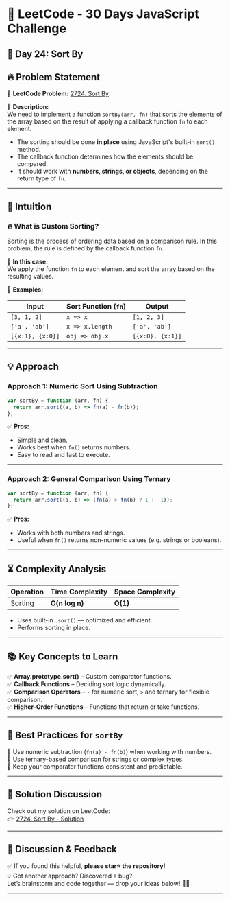 # 🚀 LeetCode - 30 Days JavaScript Challenge

## 📅 Day 24: Sort By

## 🔥 Problem Statement

🔗 **LeetCode Problem:** [2724. Sort By](https://leetcode.com/problems/sort-by/description/)

📌 **Description:**  
We need to implement a function `sortBy(arr, fn)` that sorts the elements of the array based on the result of applying a callback function `fn` to each element.

- The sorting should be done **in place** using JavaScript's built-in `sort()` method.
- The callback function determines how the elements should be compared.
- It should work with **numbers, strings, or objects**, depending on the return type of `fn`.

---

## 🧠 Intuition

### 🔥 What is Custom Sorting?

Sorting is the process of ordering data based on a comparison rule. In this problem, the rule is defined by the callback function `fn`.

🔹 **In this case:**  
We apply the function `fn` to each element and sort the array based on the resulting values.

🔹 **Examples:**

| Input            | Sort Function (`fn`) | Output           |
| ---------------- | -------------------- | ---------------- |
| `[3, 1, 2]`      | `x => x`             | `[1, 2, 3]`      |
| `['a', 'ab']`    | `x => x.length`      | `['a', 'ab']`    |
| `[{x:1}, {x:0}]` | `obj => obj.x`       | `[{x:0}, {x:1}]` |

---

## 💡 Approach

### **Approach 1: Numeric Sort Using Subtraction**

```js
var sortBy = function (arr, fn) {
  return arr.sort((a, b) => fn(a) - fn(b));
};
```

✅ **Pros:**

- Simple and clean.
- Works best when `fn()` returns numbers.
- Easy to read and fast to execute.

---

### **Approach 2: General Comparison Using Ternary**

```js
var sortBy = function (arr, fn) {
  return arr.sort((a, b) => (fn(a) > fn(b) ? 1 : -1));
};
```

✅ **Pros:**

- Works with both numbers and strings.
- Useful when `fn()` returns non-numeric values (e.g. strings or booleans).

---

## ⏳ Complexity Analysis

| Operation | Time Complexity | Space Complexity |
| --------- | --------------- | ---------------- |
| Sorting   | **O(n log n)**  | **O(1)**         |

- Uses built-in `.sort()` — optimized and efficient.
- Performs sorting in place.

---

## 📚 Key Concepts to Learn

✅ **Array.prototype.sort()** – Custom comparator functions.  
✅ **Callback Functions** – Deciding sort logic dynamically.  
✅ **Comparison Operators** – `-` for numeric sort, `>` and ternary for flexible comparison.  
✅ **Higher-Order Functions** – Functions that return or take functions.

---

## 🚀 Best Practices for `sortBy`

🔹 Use numeric subtraction (`fn(a) - fn(b)`) when working with numbers.  
🔹 Use ternary-based comparison for strings or complex types.  
🔹 Keep your comparator functions consistent and predictable.

---

## 🔗 Solution Discussion

Check out my solution on LeetCode:  
👉 [2724. Sort By - Solution](https://leetcode.com/problems/sort-by/solutions/6625932/2724-sort-by-solution-by-runl4avdwj-vm0d)

---

## 💬 **Discussion & Feedback**

✅ If you found this helpful, **please star⭐ the repository!**  
💡 Got another approach? Discovered a bug?  
Let’s brainstorm and code together — drop your ideas below! 🚀🔥

---
